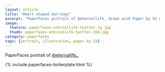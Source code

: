 ```yaml
---
layout: article
title: "Heart shaped earrings"
excerpt: "PaperFaces portrait of @eternallife_ drawn with Paper by 53 on an iPad."
image: 
  feature: paperfaces-eternallife-twitter-lg.jpg
  thumb: paperfaces-eternallife-twitter-150.jpg
category: paperfaces
tags: [portrait, illustration, paper by 53]
---
```


PaperFaces portrait of [@eternallife_](http://twitter.com/eternallife_).

{% include paperfaces-boilerplate.html %}